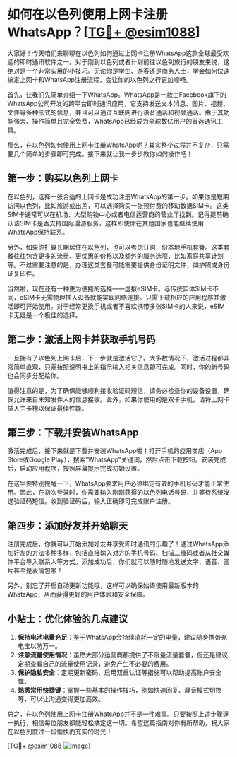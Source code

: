 # 如何在以色列使用上网卡注册WhatsApp？[[TG💪+ @esim1088](https://t.me/s/esim1088)]

大家好！今天咱们来聊聊在以色列如何通过上网卡注册WhatsApp这款全球最受欢迎的即时通讯软件之一。对于刚到以色列或者计划前往以色列旅行的朋友来说，这绝对是一个非常实用的小技巧。无论你是学生、游客还是商务人士，学会如何快速搞定上网卡和WhatsApp注册流程，会让你的以色列之行更加顺畅。

首先，让我们先简单介绍一下WhatsApp。WhatsApp是一款由Facebook旗下的WhatsApp公司开发的跨平台即时通讯应用，它支持发送文本消息、图片、视频、文件等多种形式的信息，并且可以通过互联网进行语音通话和视频通话。由于其功能强大、操作简单且完全免费，WhatsApp已经成为全球数亿用户的首选通讯工具。

那么，在以色列如何使用上网卡注册WhatsApp呢？其实整个过程并不复杂，只需要几个简单的步骤即可完成。接下来就让我一步步教你如何操作吧！

## 第一步：购买以色列上网卡

在以色列，选择一张合适的上网卡是成功注册WhatsApp的第一步。如果你是短期访问以色列，比如旅游或出差，可以选择购买一张预付费的移动数据SIM卡。这类SIM卡通常可以在机场、大型购物中心或者电信运营商的营业厅找到。记得提前确认该SIM卡是否支持国际漫游服务，这样即使你在其他国家也能继续使用WhatsApp保持联系。

另外，如果你打算长期居住在以色列，也可以考虑订购一份本地手机套餐。这类套餐往往包含更多的流量、更优惠的价格以及额外的服务选项，比如家庭共享计划等。不过需要注意的是，办理这类套餐可能需要提供身份证明文件，如护照或身份证复印件。

当然啦，现在还有一种更为便捷的选择——虚拟eSIM卡。与传统实体SIM卡不同，eSIM卡无需物理插入设备就能实现网络连接。只需下载相应的应用程序并激活即可开始使用。对于经常更换手机或者不喜欢携带多张SIM卡的人来说，eSIM卡无疑是一个极佳的选择。

## 第二步：激活上网卡并获取手机号码

一旦拥有了以色列上网卡后，下一步就是激活它了。大多数情况下，激活过程都非常简单直观，只需按照说明书上的指示输入相关信息即可完成。同时，你的新号码也会同步分配给你。

值得注意的是，为了确保能够顺利接收验证码短信，请务必检查你的设备设置，确保允许来自未知发件人的信息接收。此外，如果你使用的是双卡手机，请将上网卡插入主卡槽以保证最佳性能。

## 第三步：下载并安装WhatsApp

激活完成后，接下来就是下载并安装WhatsApp啦！打开手机的应用商店（App Store或Google Play），搜索“WhatsApp”关键词，然后点击下载按钮。安装完成后，启动应用程序，按照屏幕提示完成初始设置。

在这里要特别提醒一下，WhatsApp要求用户必须绑定有效的手机号码才能正常使用。因此，在初次登录时，你需要输入刚刚获得的以色列电话号码，并等待系统发送验证码短信。收到验证码后，输入正确即可完成账户注册。

## 第四步：添加好友并开始聊天

注册完成后，你就可以开始添加好友并享受即时通讯的乐趣了！通过WhatsApp添加好友的方法多种多样，包括直接输入对方的手机号码、扫描二维码或者从社交媒体平台导入联系人等方式。添加成功后，你们就可以随时随地发送文字、语音、图片甚至是表情包啦！

另外，别忘了开启自动更新功能哦，这样可以确保始终使用最新版本的WhatsApp，从而获得更好的用户体验和安全保障。

## 小贴士：优化体验的几点建议

1. **保持电池电量充足**：鉴于WhatsApp会持续消耗一定的电量，建议随身携带充电宝以防万一。
2. **注意流量使用情况**：虽然大部分运营商都提供了不限量流量套餐，但还是建议定期查看自己的流量使用记录，避免产生不必要的费用。
3. **保护隐私安全**：定期更新密码、启用双重认证等措施可以帮助提高账户安全性。
4. **熟悉常用快捷键**：掌握一些基本的操作技巧，例如快速回复、静音模式切换等，可以让沟通变得更加高效。

总之，在以色列使用上网卡注册WhatsApp并不是一件难事。只要按照上述步骤逐一执行，相信每位朋友都能轻松搞定这一切。希望这篇指南对你有所帮助，祝大家在以色列度过一段愉快而充实的时光！

[[TG💪+ @esim1088](https://t.me/s/esim1088) ![Image](https://i.postimg.cc/4NQfJmqS/Snipaste-2025-05-13-00-14-12.png)]